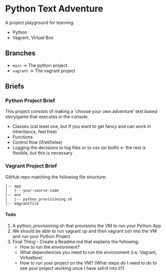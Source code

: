 # Python Text Adventure

A project playground for learning:

- Python
- Vagrant, Virtual Box

## Branches

- `main` -> The python project
- `vagrant` -> The vagrant project

## Briefs

### Python Project Brief

This project consists of making a 'choose your own adventure' text based story/game that executes in the console.

- Classes (cat least one, but if you want to get fancy and can work in inheritance, feel free)
- Functions
- Control flow (if/elif/else)
- Logging the decisions to log files or to csv (or both) <- the rest is flexible, but this is necessary

### Vagrant Project Brief

GitHub repo matching the following file structure:

```
|-- app
|   |-- your-source-code
|-- env
|   |-- python_provisioning.sh
|-- Vagrantfile
```
#### Todo

1. A python_provisioning.sh that provisions the VM to run your Python App
2. We should be able to run vagrant up and then vagrant ssh into the VM and run your Python Project
3. Final Thing - Create a Readme.md that explains the following:
   - How to run the environment?
   - What dependencies you need to run the environment (i.e. Vagrant, Virtualbox)
   - How to run your project on the VM? (What steps do I need to do to see your project working once I have ssh’d into it?)
